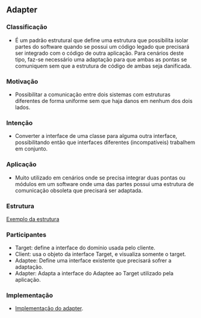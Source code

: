 ## Adapter

### Classificação

- É um padrão estrutural que define uma estrutura que possibilita isolar partes do software quando se possui um código legado que precisará ser integrado com o código de outra aplicação. Para cenários deste tipo, faz-se necessário uma adaptação para que ambas as pontas se comuniquem sem que a estrutura de código de ambas seja danificada.

### Motivação

- Possibilitar a comunicação entre dois sistemas com estruturas diferentes de forma uniforme sem que haja danos em nenhum dos dois lados. 

### Intenção

- Converter a interface de uma classe para alguma outra interface, possibilitando então que interfaces diferentes (incompatíveis) trabalhem em conjunto. 

### Aplicação

- Muito utilizado em cenários onde se precisa integrar duas pontas ou módulos em um software onde uma das partes possui uma estrutura de comunicação obsoleta que precisará ser adaptada. 

### Estrutura

[Exemplo da estrutura](https://refactoring.guru/images/patterns/diagrams/adapter/structure-object-adapter.png)

### Participantes

- Target: define a interface do domínio usada pelo cliente.
- Client: usa o objeto da interface Target, e visualiza somente o target.
- Adaptee: Define uma interface existente que precisará sofrer a adaptação.
- Adapter: Adapta a interface do Adaptee ao Target utilizado pela aplicação. 

### Implementação

- [Implementação do adapter](https://github.com/diabrantes/ProgramacaoAvancadaCCO/tree/master/Adapter/exemplo).


